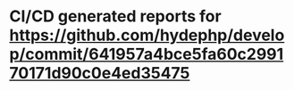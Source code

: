 # CI/CD generated reports for https://github.com/hydephp/develop/commit/641957a4bce5fa60c299170171d90c0e4ed35475
